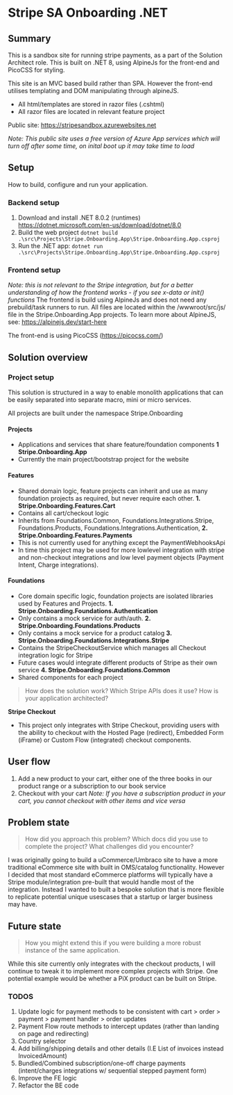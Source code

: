 # Stripe SA Onboarding .NET

## Summary
This is a sandbox site for running stripe payments, as a part of the Solution Architect role. This is built on .NET 8, using AlpineJs for the front-end and PicoCSS for styling.

This site is an MVC based build rather than SPA. However the front-end utilises templating and DOM manipulating through alpineJS.
- All html/templates are stored in razor files (.cshtml)
- All razor files are located in relevant feature project

Public site: https://stripesandbox.azurewebsites.net

*Note: This public site uses a free version of Azure App services which will turn off after some time, on inital boot up it may take time to load*

## Setup
How to build, configure and run your application.

### Backend setup
1. Download and install .NET 8.0.2 (runtimes) https://dotnet.microsoft.com/en-us/download/dotnet/8.0
2. Build the web project 
`dotnet build .\src\Projects\Stripe.Onboarding.App\Stripe.Onboarding.App.csproj`
3. Run the .NET app:
`dotnet run .\src\Projects\Stripe.Onboarding.App\Stripe.Onboarding.App.csproj`

### Frontend setup
*Note: this is not relevant to the Stripe integration, but for a better understanding of how the frontend works - if you see x-data or init() functions*
The frontend is build using AlpineJs and does not need any prebuild/task runners to run. All files are located within the /wwwroot/src/js/ file in the Stripe.Onboarding.App projects.
To learn more about AlpineJS, see: https://alpinejs.dev/start-here

The front-end is using PicoCSS (https://picocss.com/)

## Solution overview

### Project setup
This solution is structured in a way to enable monolith applications that can be easily separated into separate macro, mini or micro services.

All projects are built under the namespace Stripe.Onboarding

#### Projects 
- Applications and services that share feature/foundation components
**1 Stripe.Onboarding.App**
- Currently the main project/bootstrap project for the website

#### Features
- Shared domain logic, feature projects can inherit and use as many foundation projects as required, but never require each other.
**1. Stripe.Onboarding.Features.Cart**
- Contains all cart/checkout logic
- Inherits from Foundations.Common, Foundations.Integrations.Stripe, Foundations.Products, Foundations.Integrations.Authentication,
**2. Stripe.Onboarding.Features.Payments**
- This is not currently used for anything except the PaymentWebhooksApi
- In time this project may be used for more lowlevel integration with stripe and non-checkout integrations and low level payment objects (Payment Intent, Charge integrations). 

#### Foundations
- Core domain specific logic, foundation projects are isolated libraries used by Features and Projects.
**1. Stripe.Onboarding.Foundations.Authentication**
- Only contains a mock service for auth/auth.
**2. Stripe.Onboarding.Foundations.Products**
- Only contains a mock service for a product catalog
**3. Stripe.Onboarding.Foundations.Integrations.Stripe**
- Contains the StripeCheckoutService which manages all Checkout integration logic for Stripe
- Future cases would integrate different products of Stripe as their own service
**4. Stripe.Onboarding.Foundations.Common**
- Shared components for each project

> How does the solution work? Which Stripe APIs does it use? How is your application architected?

**Stripe Checkout**
- This project only integrates with Stripe Checkout, providing users with the ability to checkout with the Hosted Page (redirect), Embedded Form (iFrame) or Custom Flow (integrated) checkout components.

## User flow
1. Add a new product to your cart, either one of the three books in our product range or a subscription to our book service
2. Checkout with your cart
*Note: If you have a subscription product in your cart, you cannot checkout with other items and vice versa*

## Problem state
> How did you approach this problem? Which docs did you use to complete the project? What challenges did you encounter?

I was originally going to build a uCommerce/Umbraco site to have a more traditional eCommerce site with built in OMS/catalog functionality. However I decided that most standard eCommerce platforms will typically have a Stripe module/integration pre-built that would handle most of the integration. Instead I wanted to built a bespoke solution that is more flexible to replicate potential unique usescases that a startup or larger business may have.

## Future state
> How you might extend this if you were building a more robust instance of the same application.

While this site currently only integrates with the checkout products, I will continue to tweak it to implement more complex projects with Stripe. One potential example would be whether a PiX product can be built on Stripe.

### TODOS
1. Update logic for payment methods to be consistent with cart > order > payment > payment handler > order updates
2. Payment Flow route methods to intercept updates (rather than landing on page and redirecting)
3. Country selector
4. Add billing/shipping details and other details (I.E List of invoices instead InvoicedAmount)
4. Bundled/Combined subscription/one-off charge payments (intent/charges integrations w/ sequential stepped payment form)
6. Improve the FE logic
7. Refactor the BE code
